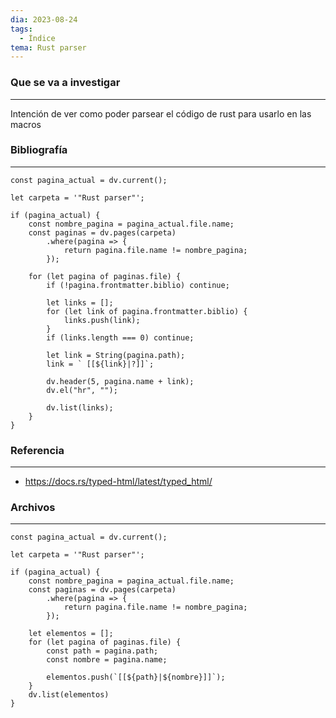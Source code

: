 ```yaml
---
dia: 2023-08-24
tags:
  - Índice
tema: Rust parser
---
```

### Que se va a investigar
---
Intención de ver como poder parsear el código de rust para usarlo en las macros


### Bibliografía
---
```dataviewjs
const pagina_actual = dv.current();

let carpeta = '"Rust parser"';

if (pagina_actual) {
	const nombre_pagina = pagina_actual.file.name;
	const paginas = dv.pages(carpeta)
		.where(pagina => {
			return pagina.file.name != nombre_pagina;
		});
	
	for (let pagina of paginas.file) {
		if (!pagina.frontmatter.biblio) continue;
		
		let links = [];
		for (let link of pagina.frontmatter.biblio) {
			links.push(link);
		}
		if (links.length === 0) continue;
		
		let link = String(pagina.path);
		link = ` [[${link}|?]]`;

		dv.header(5, pagina.name + link);
		dv.el("hr", "");

		dv.list(links);
	}
}
```

### Referencia
---
* https://docs.rs/typed-html/latest/typed_html/


### Archivos
---
```dataviewjs
const pagina_actual = dv.current();

let carpeta = '"Rust parser"';

if (pagina_actual) {
	const nombre_pagina = pagina_actual.file.name;
	const paginas = dv.pages(carpeta)
		.where(pagina => {
			return pagina.file.name != nombre_pagina;
		});

	let elementos = [];
	for (let pagina of paginas.file) {		
		const path = pagina.path;
		const nombre = pagina.name;

		elementos.push(`[[${path}|${nombre}]]`);
	}
	dv.list(elementos)
}
```
